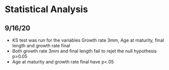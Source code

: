 # Statistical Analysis

## 9/16/20 
- KS test was run for the variables Growth rate 3mm, Age at maturity, final length and growth rate final 
- Both growth rate 3mm and final length fail to rejet the null hypothesis p>0.05
- Age at maturity and growth rate final have p<.05 
